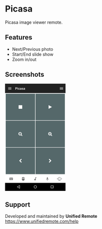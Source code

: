 # Picasa
Picasa image viewer remote.

## Features
*  Next/Previous photo
*  Start/End slide show
*  Zoom in/out

## Screenshots
<img src="ignore/screen.png" width="200" />

## Support
Developed and maintained by **Unified Remote**  
https://www.unifiedremote.com/help